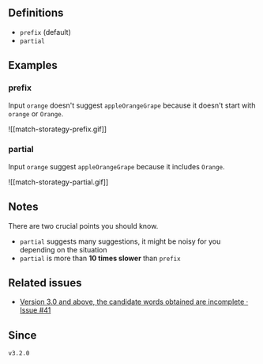 ## Definitions

- `prefix` (default)
- `partial`

## Examples

### prefix

Input `orange` doesn't suggest `appleOrangeGrape` because it doesn't start with `orange` or `Orange`.

![[match-storategy-prefix.gif]]

### partial

Input `orange` suggest `appleOrangeGrape` because it includes `Orange`.

![[match-storategy-partial.gif]]

## Notes

There are two crucial points you should know.

- `partial` suggests many suggestions, it might be noisy for you depending on the situation
- `partial` is more than **10 times slower** than `prefix`

## Related issues

- [Version 3\.0 and above, the candidate words obtained are incomplete · Issue \#41](https://github.com/tadashi-aikawa/obsidian-various-complements-plugin/issues/41)

## Since

`v3.2.0`
